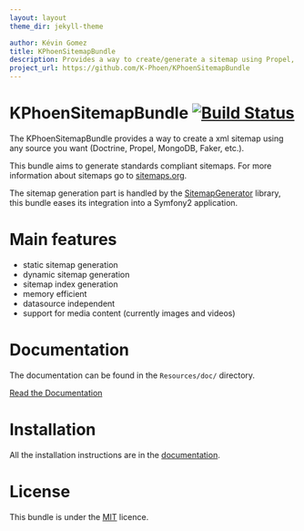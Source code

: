 ```yaml
---
layout: layout
theme_dir: jekyll-theme

author: Kévin Gomez
title: KPhoenSitemapBundle
description: Provides a way to create/generate a sitemap using Propel, Doctrine, etc.
project_url: https://github.com/K-Phoen/KPhoenSitemapBundle
---
```


KPhoenSitemapBundle [![Build Status](https://travis-ci.org/K-Phoen/KPhoenSitemapBundle.png?branch=master)](https://travis-ci.org/K-Phoen/KPhoenSitemapBundle)
===================

The KPhoenSitemapBundle provides a way to create a xml sitemap using any source
you want (Doctrine, Propel, MongoDB, Faker, etc.).

This bundle aims to generate standards compliant sitemaps. For more information
about sitemaps go to [sitemaps.org](http://www.sitemaps.org/).

The sitemap generation part is handled by the [SitemapGenerator](https://github.com/K-Phoen/SitemapGenerator)
library, this bundle eases its integration into a Symfony2 application.


Main features
=============

  * static sitemap generation
  * dynamic sitemap generation
  * sitemap index generation
  * memory efficient
  * datasource independent
  * support for media content (currently images and videos)

Documentation
=============

The documentation can be found in the `Resources/doc/` directory.

[Read the Documentation](https://github.com/K-Phoen/KPhoenSitemapBundle/blob/master/Resources/doc/index.md)

Installation
============

All the installation instructions are in the [documentation](https://github.com/K-Phoen/KPhoenSitemapBundle/blob/master/Resources/doc/installation.md).

License
=======

This bundle is under the [MIT](https://github.com/K-Phoen/KPhoenSitemapBundle/blob/master/Resources/meta/LICENCE) licence.
